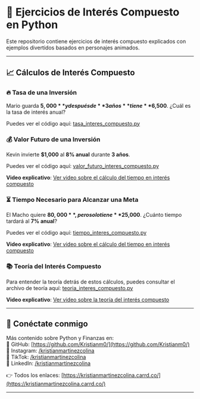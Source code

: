 # 📌 Ejercicios de Interés Compuesto en Python

Este repositorio contiene ejercicios de interés compuesto explicados con ejemplos divertidos basados en personajes animados.

---

## 📈 Cálculos de Interés Compuesto

### 🔥 Tasa de una Inversión
Mario guarda **$5,000** y después de **3 años** tiene **$6,500**. ¿Cuál es la tasa de interés anual?

Puedes ver el código aquí: [tasa_interes_compuesto.py](https://github.com/Kristianm0/interes_compuesto/blob/main/tasa_interes_compuesto.py)

### 💰 Valor Futuro de una Inversión
Kevin invierte **$1,000** al **8% anual** durante **3 años**.

Puedes ver el código aquí: [valor_futuro_interes_compuesto.py](https://github.com/Kristianm0/interes_compuesto/blob/main/valor_futuro_interes_compuesto.py)

**Video explicativo**: [Ver video sobre el cálculo del tiempo en interés compuesto](https://youtu.be/LEIXUVaygcU?feature=shared
)

### ⏳ Tiempo Necesario para Alcanzar una Meta
El Macho quiere **$80,000**, pero solo tiene **$25,000**. ¿Cuánto tiempo tardará al **7% anual**?

Puedes ver el código aquí: [tiempo_interes_compuesto.py](https://github.com/Kristianm0/interes_compuesto/blob/main/tiempo_interes_compuesto.py)

**Video explicativo**: [Ver video sobre el cálculo del tiempo en interés compuesto](https://youtu.be/n4oNHmyDVoE?feature=shared)

### 📚 Teoría del Interés Compuesto
Para entender la teoría detrás de estos cálculos, puedes consultar el archivo de teoría aquí: [teoria_interes_compuesto.py](https://github.com/Kristianm0/interes_compuesto/blob/main/teoria_interes_compuesto.py)

**Video explicativo**: [Ver video sobre la teoría del interés compuesto](https://youtu.be/LEIXUVaygcU?feature=shared)

---

## 📌 Conéctate conmigo
Más contenido sobre Python y Finanzas en:  
🔹 GitHub: [https://github.com/Kristianm0/](https://github.com/Kristianm0/)  
🔹 Instagram: [/kristianmartinezcolina](https://instagram.com/kristianmartinezcolina)  
🔹 TikTok: [/kristianmartinezcolina](https://www.tiktok.com/@kristianmartinezcolina)  
🔹 LinkedIn: [/kristianmartinezcolina](https://www.linkedin.com/in/kristianmartinezcolina)  

👉 Todos los enlaces: [https://kristianmartinezcolina.carrd.co/](https://kristianmartinezcolina.carrd.co/)

---

